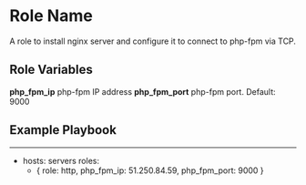Role Name
=========

A role to install nginx server and configure it to connect to php-fpm via TCP.

Role Variables
--------------

**php_fpm_ip** php-fpm IP address
**php_fpm_port** php-fpm port. Default: 9000

Example Playbook
----------------

---
- hosts: servers
  roles:
    - { role: http, php_fpm_ip: 51.250.84.59, php_fpm_port: 9000 }